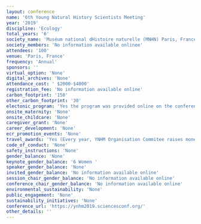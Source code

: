 ```yaml
---
layout: conference 
name: '6th Young Natural History Scientists Meeting'
year: '2019'
discipline: 'Ecology'
total_years: '6'
society_name: 'Muséum national dHistoire naturelle (MNHN) Paris, France'
society_members: 'No information available onlinee'
attendees: '100'
venue: 'Paris, France'
frequency: 'Annual'
sponsors: ''
virtual_option: 'None'
digital_archives: 'None'
attendance_cost: ' $2000-$4000'
registration_fee: 'No information available online'
carbon_footprint: '150'
other_carbon_footprint: '30'
electonic_program: 'Yes the program was provided online on the conference website.'
onsite_maternity: 'None'
onsite_childcare: 'None'
caregiver_grant: 'None'
career_development: 'None'
ecr_promotion_events: 'None'
travel_awards: 'Yes (Every year, YNHM Organisation Commitee raises money to help participants with their travel and VISA expenses only. We are pleased to be able to offer some financial help for participats to attend the meeting. Because of budget restrictions of this year we will deside the amount with the limits of our budget.   Priority will be given to participants with an oral communication.)'
code_of_conduct: 'None'
safety_instructions: 'None'
gender_balance: 'None'
keynote_gender_balance: '6 Women '
speaker_gender_balance: 'None'
invited_gender_balance: 'No information available online'
session_chair_gender_balance: 'No information available online'
conference_chair_gender_balance: 'No information available online'
environmental_sustainability: 'None'
public_engagement: 'None'
sustainability_initiatives: 'None'
conference_url: 'https://ynhm2019.sciencesconf.org/'
other_details: ''
---
```


